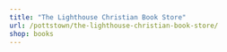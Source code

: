 ```yaml
---
title: "The Lighthouse Christian Book Store"
url: /pottstown/the-lighthouse-christian-book-store/
shop: books
---
```

